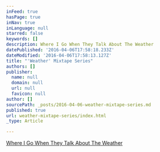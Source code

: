 ```yaml
---
inFeed: true
hasPage: true
inNav: true
inLanguage: null
starred: false
keywords: []
description: Where I Go When They Talk About The Weather
datePublished: '2016-04-06T17:58:18.233Z'
dateModified: '2016-04-06T17:58:13.127Z'
title: "'Weather' Mixtape Series"
authors: []
publisher:
  name: null
  domain: null
  url: null
  favicon: null
author: []
sourcePath: _posts/2016-04-06-weather-mixtape-series.md
published: true
url: weather-mixtape-series/index.html
_type: Article

---
```

[Where I Go When They Talk About The Weather][0]

[0]: https://www.mixcloud.com/rj-thyme/